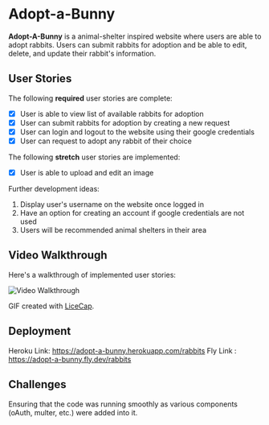 # Adopt-a-Bunny

**Adopt-A-Bunny** is a animal-shelter inspired website where users are able to adopt rabbits. Users can submit rabbits for adoption and be able to edit, delete, and update their rabbit's information. 

## User Stories

The following **required** user stories are complete:

- [x] User is able to view list of available rabbits for adoption
- [x] User can submit rabbits for adoption by creating a new request
- [x] User can login and logout to the website using their google credentials
- [x] User can request to adopt any rabbit of their choice

The following **stretch** user stories are implemented:

- [x] User is able to upload and edit an image

Further development ideas:

1. Display user's username on the website once logged in
2. Have an option for creating an account if google credentials are not used
3. Users will be recommended animal shelters in their area

## Video Walkthrough

Here's a walkthrough of implemented user stories:

<img src='/public/adopt-a-bunny.gif' title='Video Walkthrough' width='' alt='Video Walkthrough' />

GIF created with [LiceCap](http://www.cockos.com/licecap/).

## Deployment

Heroku Link: https://adopt-a-bunny.herokuapp.com/rabbits
Fly Link : https://adopt-a-bunny.fly.dev/rabbits

## Challenges

Ensuring that the code was running smoothly as various components (oAuth, multer, etc.) were added into it. 